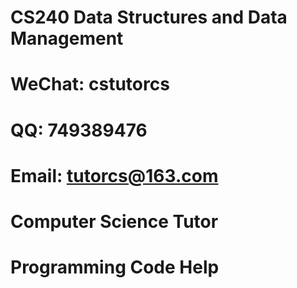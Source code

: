 # CS240 Data Structures and Data Management

# WeChat: cstutorcs

# QQ: 749389476

# Email: tutorcs@163.com

# Computer Science Tutor

# Programming Code Help
